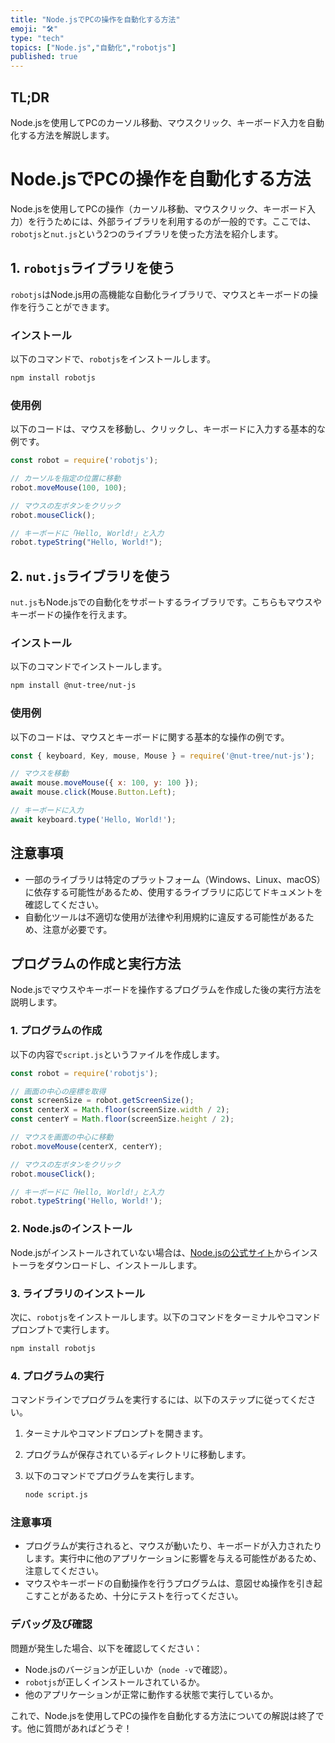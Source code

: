 ```yaml
---
title: "Node.jsでPCの操作を自動化する方法"
emoji: "🛠"
type: "tech"
topics: ["Node.js","自動化","robotjs"]
published: true
---
```


## TL;DR
Node.jsを使用してPCのカーソル移動、マウスクリック、キーボード入力を自動化する方法を解説します。

# Node.jsでPCの操作を自動化する方法

Node.jsを使用してPCの操作（カーソル移動、マウスクリック、キーボード入力）を行うためには、外部ライブラリを利用するのが一般的です。ここでは、`robotjs`と`nut.js`という2つのライブラリを使った方法を紹介します。

## 1. `robotjs`ライブラリを使う

`robotjs`はNode.js用の高機能な自動化ライブラリで、マウスとキーボードの操作を行うことができます。

### インストール

以下のコマンドで、`robotjs`をインストールします。

```bash
npm install robotjs
```

### 使用例

以下のコードは、マウスを移動し、クリックし、キーボードに入力する基本的な例です。

```javascript
const robot = require('robotjs');

// カーソルを指定の位置に移動
robot.moveMouse(100, 100);

// マウスの左ボタンをクリック
robot.mouseClick();

// キーボードに「Hello, World!」と入力
robot.typeString("Hello, World!");
```

## 2. `nut.js`ライブラリを使う

`nut.js`もNode.jsでの自動化をサポートするライブラリです。こちらもマウスやキーボードの操作を行えます。

### インストール

以下のコマンドでインストールします。

```bash
npm install @nut-tree/nut-js
```

### 使用例

以下のコードは、マウスとキーボードに関する基本的な操作の例です。

```javascript
const { keyboard, Key, mouse, Mouse } = require('@nut-tree/nut-js');

// マウスを移動
await mouse.moveMouse({ x: 100, y: 100 });
await mouse.click(Mouse.Button.Left);

// キーボードに入力
await keyboard.type('Hello, World!');
```

## 注意事項

- 一部のライブラリは特定のプラットフォーム（Windows、Linux、macOS）に依存する可能性があるため、使用するライブラリに応じてドキュメントを確認してください。
- 自動化ツールは不適切な使用が法律や利用規約に違反する可能性があるため、注意が必要です。

## プログラムの作成と実行方法

Node.jsでマウスやキーボードを操作するプログラムを作成した後の実行方法を説明します。

### 1. プログラムの作成

以下の内容で`script.js`というファイルを作成します。

```javascript
const robot = require('robotjs');

// 画面の中心の座標を取得
const screenSize = robot.getScreenSize();
const centerX = Math.floor(screenSize.width / 2);
const centerY = Math.floor(screenSize.height / 2);

// マウスを画面の中心に移動
robot.moveMouse(centerX, centerY);

// マウスの左ボタンをクリック
robot.mouseClick();

// キーボードに「Hello, World!」と入力
robot.typeString('Hello, World!');
```

### 2. Node.jsのインストール

Node.jsがインストールされていない場合は、[Node.jsの公式サイト](https://nodejs.org/)からインストーラをダウンロードし、インストールします。

### 3. ライブラリのインストール

次に、`robotjs`をインストールします。以下のコマンドをターミナルやコマンドプロンプトで実行します。

```bash
npm install robotjs
```

### 4. プログラムの実行

コマンドラインでプログラムを実行するには、以下のステップに従ってください。

1. ターミナルやコマンドプロンプトを開きます。
2. プログラムが保存されているディレクトリに移動します。
3. 以下のコマンドでプログラムを実行します。

   ```bash
   node script.js
   ```

### 注意事項

- プログラムが実行されると、マウスが動いたり、キーボードが入力されたりします。実行中に他のアプリケーションに影響を与える可能性があるため、注意してください。
- マウスやキーボードの自動操作を行うプログラムは、意図せぬ操作を引き起こすことがあるため、十分にテストを行ってください。

### デバッグ及び確認

問題が発生した場合、以下を確認してください：

- Node.jsのバージョンが正しいか（`node -v`で確認）。
- `robotjs`が正しくインストールされているか。
- 他のアプリケーションが正常に動作する状態で実行しているか。

これで、Node.jsを使用してPCの操作を自動化する方法についての解説は終了です。他に質問があればどうぞ！